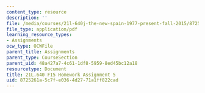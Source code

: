 ```yaml
---
content_type: resource
description: ''
file: /media/courses/21l-640j-the-new-spain-1977-present-fall-2015/8725261a5c7fe0364d2771a1ff822cad_MIT21L_640JF15_HW_ses5.pdf
file_type: application/pdf
learning_resource_types:
- Assignments
ocw_type: OCWFile
parent_title: Assignments
parent_type: CourseSection
parent_uid: 48a427a7-4c61-1df8-5959-8ed45bc12a18
resourcetype: Document
title: 21L.640 F15 Homework Assignment 5
uid: 8725261a-5c7f-e036-4d27-71a1ff822cad
---
```

